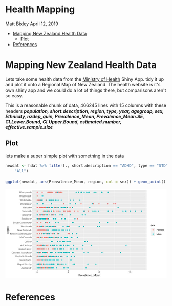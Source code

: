 Health Mapping
================
Matt Bixley
April 12, 2019

-   [Mapping New Zealand Health Data](#mapping-new-zealand-health-data)
    -   [Plot](#plot)
-   [References](#references)

Mapping New Zealand Health Data
===============================

Lets take some health data from the [Ministry of Health](https://minhealthnz.shinyapps.io/nz-health-survey-2014-17-regional-update/_w_ffcb33f6/#!/home) Shiny App. tidy it up and plot it onto a Regional Map of New Zealand. The health website is it's own shiny app and we could do a lot of things there, but comparisons aren't so easy.

This is a reasonable chunk of data, 466245 lines with 15 columns with these headers
***population, short.description, region, type, year, agegroup, sex, Ethnicity, nzdep\_quin, Prevalence\_Mean, Prevalence\_Mean.SE, CI.Lower.Bound, CI.Upper.Bound, estimated.number, effective.sample.size***

Plot
----

lets make a super simple plot with something in the data

``` r
newdat <- hdat %>% filter(., short.description == "ADHD", type == "STD", sex != 
    "All")

ggplot(newdat, aes(Prevalence_Mean, region, col = sex)) + geom_point()
```

![](HealthMap_files/figure-markdown_github/unnamed-chunk-1-1.jpeg)

References
==========
